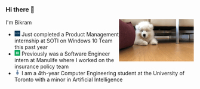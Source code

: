 ### Hi there 👋
I'm Bikram 
<img align="right" alt="GIF" src="https://github.com/Paulinakhew/wiki/blob/master/.gitbook/assets/happy.gif" />


- <img src="static/soti-logo.jpg" width=15> Just completed a Product Management internship at SOTI on Windows 10 Team this past year
- <img src="static/Manulife logo.png" width=15> Previously was a Software Engineer intern at Manulife where I worked on the insurance policy team 
- <img src="static/uoftlogo.png" width=15> I am a 4th-year Computer Engineering student at the University of Toronto with a minor in Artificial Intelligence 

<!--
**bikramjitnarwal/bikramjitnarwal** is a ✨ _special_ ✨ repository because its `README.md` (this file) appears on your GitHub profile.

Here are some ideas to get you started:

- 🔭 I’m currently working on ...
- 🌱 I’m currently learning ...
- 👯 I’m looking to collaborate on ...
- 🤔 I’m looking for help with ...
- 💬 Ask me about ...
- 📫 How to reach me: ...
- 😄 Pronouns: ...
- ⚡ Fun fact: ...
-->
